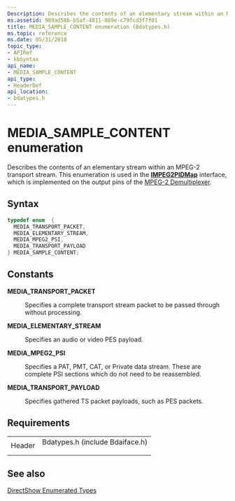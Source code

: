 ```yaml
---
Description: Describes the contents of an elementary stream within an MPEG-2 transport stream. This enumeration is used in the IMPEG2PIDMap interface, which is implemented on the output pins of the MPEG-2 Demultiplexer.
ms.assetid: 989ad56b-b5af-4811-889e-c79fcd3f7f01
title: MEDIA_SAMPLE_CONTENT enumeration (Bdatypes.h)
ms.topic: reference
ms.date: 05/31/2018
topic_type: 
- APIRef
- kbSyntax
api_name: 
- MEDIA_SAMPLE_CONTENT
api_type: 
- HeaderDef
api_location: 
- bdatypes.h
---
```


# MEDIA\_SAMPLE\_CONTENT enumeration

Describes the contents of an elementary stream within an MPEG-2 transport stream. This enumeration is used in the [**IMPEG2PIDMap**](/windows/desktop/api/Bdaiface/nn-bdaiface-impeg2pidmap) interface, which is implemented on the output pins of the [MPEG-2 Demultiplexer](mpeg-2-demultiplexer.md).

## Syntax


```C++
typedef enum  { 
  MEDIA_TRANSPORT_PACKET,
  MEDIA_ELEMENTARY_STREAM,
  MEDIA_MPEG2_PSI,
  MEDIA_TRANSPORT_PAYLOAD
} MEDIA_SAMPLE_CONTENT;
```



## Constants

<dl> <dt>

<span id="MEDIA_TRANSPORT_PACKET"></span><span id="media_transport_packet"></span>**MEDIA\_TRANSPORT\_PACKET**
</dt> <dd>

Specifies a complete transport stream packet to be passed through without processing.

</dd> <dt>

<span id="MEDIA_ELEMENTARY_STREAM"></span><span id="media_elementary_stream"></span>**MEDIA\_ELEMENTARY\_STREAM**
</dt> <dd>

Specifies an audio or video PES payload.

</dd> <dt>

<span id="MEDIA_MPEG2_PSI"></span><span id="media_mpeg2_psi"></span>**MEDIA\_MPEG2\_PSI**
</dt> <dd>

Specifies a PAT, PMT, CAT, or Private data stream. These are complete PSI sections which do not need to be reassembled.

</dd> <dt>

<span id="MEDIA_TRANSPORT_PAYLOAD"></span><span id="media_transport_payload"></span>**MEDIA\_TRANSPORT\_PAYLOAD**
</dt> <dd>

Specifies gathered TS packet payloads, such as PES packets.

</dd> </dl>

## Requirements



|                   |                                                                                                            |
|-------------------|------------------------------------------------------------------------------------------------------------|
| Header<br/> | <dl> <dt>Bdatypes.h (include Bdaiface.h)</dt> </dl> |



## See also

<dl> <dt>

[DirectShow Enumerated Types](directshow-enumerated-types.md)
</dt> </dl>

 

 




